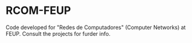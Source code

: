 # RCOM-FEUP
Code developed for "Redes de Computadores" (Computer Networks) at FEUP. Consult the projects for furder info.










